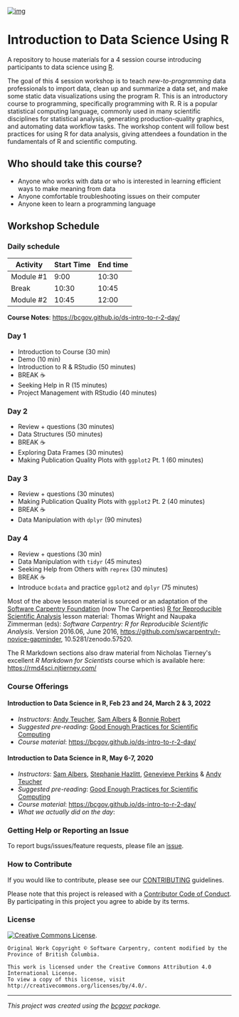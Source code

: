[![img](https://img.shields.io/badge/Lifecycle-Stable-97ca00)](https://github.com/bcgov/repomountie/blob/master/doc/lifecycle-badges.md)


# Introduction to Data Science Using R

A repository to house materials for a 4 session course introducing participants to data science using [R](https://www.r-project.org/).

The goal of this 4 session workshop is to teach _new-to-programming_ data professionals to import data, clean up and summarize a data set, and make some static data visualizations using the program R. This is an introductory course to programming, specifically programming with R. R is a popular statistical computing language, commonly used in many scientific disciplines for statistical analysis, generating production-quality graphics, and automating data workflow tasks. The workshop content will follow best practices for using R for data analysis, giving attendees a foundation in the fundamentals of R and scientific computing.

## Who should take this course?

- Anyone who works with data or who is interested in learning efficient ways to make meaning from data
- Anyone comfortable troubleshooting issues on their computer
- Anyone keen to learn a programming language



## Workshop Schedule

### Daily schedule
| Activity   | Start Time | End time |
|------------|------------|----------|
| Module #1  | 9:00       | 10:30    |
| Break      | 10:30      | 10:45    |
| Module #2  | 10:45      | 12:00    |


**Course Notes**: https://bcgov.github.io/ds-intro-to-r-2-day/  
<!--
**Download Course Materials**:  
```
install.packages("usethis")
usethis::use_course("https://github.com/bcgov/ds-intro-to-r-2-day/raw/master/intro-r-Feb2022.zip")
```  

**Confirm or Find Location of Your R Library**:  
```
.libPaths()
``` 
-->

### Day 1

- Introduction to Course (30 min) <!-- Dominique et al - CoC, breakoutrooms w/ ice breaker, how to ask questions etc. -->
- Demo (10 min) <!-- Sam -->
- Introduction to R & RStudio (50 minutes) <!-- Sam -->
- BREAK ☕
- Seeking Help in R (15 minutes) <!-- Andy -->
- Project Management with RStudio (40 minutes) <!-- Andy -->

### Day 2

- Review + questions (30 minutes)
- Data Structures (50 minutes)  <!-- Andy -->
- BREAK ☕
- Exploring Data Frames (30 minutes) <!-- Bonnie -->
- Making Publication Quality Plots with `ggplot2` Pt. 1 (60 minutes)  <!-- Bonnie -->

### Day 3

- Review + questions (30 minutes)
- Making Publication Quality Plots with `ggplot2` Pt. 2 (40 minutes)  <!-- Bonnie -->
- BREAK ☕
- Data Manipulation with `dplyr` (90 minutes) <!-- Andy -->

### Day 4

- Review + questions (30 min)
- Data Manipulation with `tidyr` (45 minutes)  <!-- Sam -->
- Seeking Help from Others with `reprex` (30 minutes) <!-- Sam - though could remove or move to the end?? -->
- BREAK ☕
- Introduce `bcdata` and practice `ggplot2` and `dplyr` (75 minutes) <!-- Sam -->



Most of the above lesson material is sourced or an adaptation of the [Software Carpentry Foundation](http://software-carpentry.org/) (now The Carpenties) [R for Reproducible Scientific Analysis](http://swcarpentry.github.io/r-novice-gapminder/) lesson material: Thomas Wright and Naupaka Zimmerman (eds): _Software Carpentry: R for
Reproducible Scientific Analysis_.  Version 2016.06, June 2016,
https://github.com/swcarpentry/r-novice-gapminder,
10.5281/zenodo.57520.

The R Markdown sections also draw material from Nicholas Tierney's excellent _R Markdown for Scientists_ course which is available here: https://rmd4sci.njtierney.com/


### Course Offerings


#### Introduction to Data Science in R, Feb 23 and 24, March 2 & 3, 2022 
- _Instructors_: [Andy Teucher](https://github.com/ateucher), [Sam Albers](https://github.com/boshek) & [Bonnie Robert](https://github.com/BonnieJRobert/)
- _Suggested pre-reading_: [Good Enough Practices for Scientific Computing](https://github.com/swcarpentry/good-enough-practices-in-scientific-computing/blob/gh-pages/good-enough-practices-for-scientific-computing.pdf)
- _Course material_: https://bcgov.github.io/ds-intro-to-r-2-day/


#### Introduction to Data Science in R, May 6-7, 2020 
- _Instructors_: [Sam Albers](https://github.com/boshek), [Stephanie Hazlitt](https://github.com/stephhazlitt), [Genevieve Perkins](https://github.com/gcperk) & [Andy Teucher](https://github.com/ateucher)
- _Suggested pre-reading_: [Good Enough Practices for Scientific Computing](https://github.com/swcarpentry/good-enough-practices-in-scientific-computing/blob/gh-pages/good-enough-practices-for-scientific-computing.pdf)
- _Course material_: https://bcgov.github.io/ds-intro-to-r-2-day/
- _What we actually did on the day_: 



### Getting Help or Reporting an Issue

To report bugs/issues/feature requests, please file an [issue](https://github.com/bcgov/ds-cop-intro-to-r/issues/).


### How to Contribute

If you would like to contribute, please see our [CONTRIBUTING](CONTRIBUTING.md) guidelines.

Please note that this project is released with a [Contributor Code of Conduct](CODE_OF_CONDUCT.md). By participating in this project you agree to abide by its terms.


### License

[![Creative Commons License](https://i.creativecommons.org/l/by/4.0/88x31.png)](http://creativecommons.org/licenses/by/4.0/). 

```
Original Work Copyright © Software Carpentry, content modified by the Province of British Columbia.

This work is licensed under the Creative Commons Attribution 4.0 International License.
To view a copy of this license, visit http://creativecommons.org/licenses/by/4.0/.
```
---
*This project was created using the [bcgovr](https://github.com/bcgov/bcgovr) package.* 
